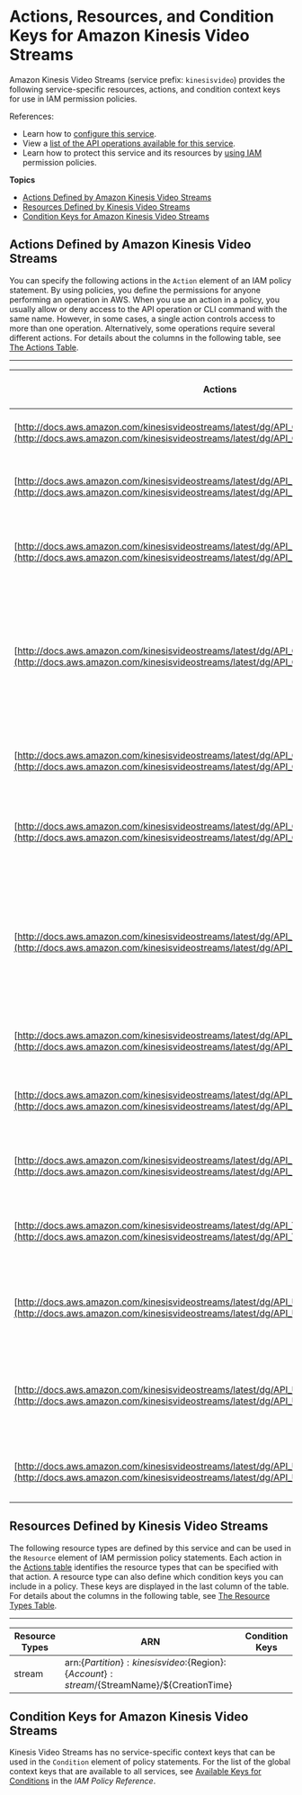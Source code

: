 # Actions, Resources, and Condition Keys for Amazon Kinesis Video Streams<a name="list_amazonkinesisvideostreams"></a>

Amazon Kinesis Video Streams \(service prefix: `kinesisvideo`\) provides the following service\-specific resources, actions, and condition context keys for use in IAM permission policies\.

References:
+ Learn how to [configure this service](http://docs.aws.amazon.com/kinesisvideostreams/latest/dg/)\.
+ View a [list of the API operations available for this service](http://docs.aws.amazon.com/kinesisvideostreams/latest/dg/)\.
+ Learn how to protect this service and its resources by [using IAM](http://docs.aws.amazon.com/kinesisvideostreams/latest/dg/how-iam.html) permission policies\.

**Topics**
+ [Actions Defined by Amazon Kinesis Video Streams](#amazonkinesisvideostreams-actions-as-permissions)
+ [Resources Defined by Kinesis Video Streams](#amazonkinesisvideostreams-resources-for-iam-policies)
+ [Condition Keys for Amazon Kinesis Video Streams](#amazonkinesisvideostreams-policy-keys)

## Actions Defined by Amazon Kinesis Video Streams<a name="amazonkinesisvideostreams-actions-as-permissions"></a>

You can specify the following actions in the `Action` element of an IAM policy statement\. By using policies, you define the permissions for anyone performing an operation in AWS\. When you use an action in a policy, you usually allow or deny access to the API operation or CLI command with the same name\. However, in some cases, a single action controls access to more than one operation\. Alternatively, some operations require several different actions\. For details about the columns in the following table, see [The Actions Table](reference_policies_actions-resources-contextkeys.md#actions_table)\.


****  

| Actions | Description | Access Level | Resource Types \(\*required\) | Condition Keys | Dependent Actions | 
| --- | --- | --- | --- | --- | --- | 
| [http://docs.aws.amazon.com/kinesisvideostreams/latest/dg/API_CreateStream.html](http://docs.aws.amazon.com/kinesisvideostreams/latest/dg/API_CreateStream.html) | Create a Kinesis video stream\. | Write |  |  |  | 
| [http://docs.aws.amazon.com/kinesisvideostreams/latest/dg/API_DeleteStream.html](http://docs.aws.amazon.com/kinesisvideostreams/latest/dg/API_DeleteStream.html) | Delete an existing Kinesis video stream\. | Write | [stream\*](#amazonkinesisvideostreams-stream)  |  |  | 
| [http://docs.aws.amazon.com/kinesisvideostreams/latest/dg/API_DescribeStream.html](http://docs.aws.amazon.com/kinesisvideostreams/latest/dg/API_DescribeStream.html) | Describe the specified Kinesis video stream\. | List | [stream\*](#amazonkinesisvideostreams-stream)  |  |  | 
| [http://docs.aws.amazon.com/kinesisvideostreams/latest/dg/API_GetDataEndpoint.html](http://docs.aws.amazon.com/kinesisvideostreams/latest/dg/API_GetDataEndpoint.html) | Gets an endpoint for a specified stream for either reading or writing media data to Kinesis Video Streams\. | Read | [stream\*](#amazonkinesisvideostreams-stream)  |  |  | 
| [http://docs.aws.amazon.com/kinesisvideostreams/latest/dg/API_GetMedia.html](http://docs.aws.amazon.com/kinesisvideostreams/latest/dg/API_GetMedia.html) | Returns media content of a Kinesis video stream\. | Read | [stream\*](#amazonkinesisvideostreams-stream)  |  |  | 
| [http://docs.aws.amazon.com/kinesisvideostreams/latest/dg/API_GetMediaForFragmentList.html](http://docs.aws.amazon.com/kinesisvideostreams/latest/dg/API_GetMediaForFragmentList.html) | Read and return media data only from persisted storage\. | Read | [stream\*](#amazonkinesisvideostreams-stream)  |  |  | 
| [http://docs.aws.amazon.com/kinesisvideostreams/latest/dg/API_ListFragments.html](http://docs.aws.amazon.com/kinesisvideostreams/latest/dg/API_ListFragments.html) | List the fragments from archival storage based on the pagination token or selector type with range specified\. | List | [stream\*](#amazonkinesisvideostreams-stream)  |  |  | 
| [http://docs.aws.amazon.com/kinesisvideostreams/latest/dg/API_ListStreams.html](http://docs.aws.amazon.com/kinesisvideostreams/latest/dg/API_ListStreams.html) | List your Kinesis video streams\. | List |  |  |  | 
| [http://docs.aws.amazon.com/kinesisvideostreams/latest/dg/API_ListTagsForStream.html](http://docs.aws.amazon.com/kinesisvideostreams/latest/dg/API_ListTagsForStream.html) | Fetch the tags associated with Kinesis video stream\. | Read | [stream\*](#amazonkinesisvideostreams-stream)  |  |  | 
| [http://docs.aws.amazon.com/kinesisvideostreams/latest/dg/API_PutMedia.html](http://docs.aws.amazon.com/kinesisvideostreams/latest/dg/API_PutMedia.html) | Send media data to a Kinesis video stream\. | Write | [stream\*](#amazonkinesisvideostreams-stream)  |  |  | 
| [http://docs.aws.amazon.com/kinesisvideostreams/latest/dg/API_TagStream.html](http://docs.aws.amazon.com/kinesisvideostreams/latest/dg/API_TagStream.html) | Attach set of tags to your Kinesis video streams\. | Tagging | [stream\*](#amazonkinesisvideostreams-stream)  |  |  | 
| [http://docs.aws.amazon.com/kinesisvideostreams/latest/dg/API_UntagStream.html](http://docs.aws.amazon.com/kinesisvideostreams/latest/dg/API_UntagStream.html) | Remove one or more tags from your Kinesis video streams\. | Tagging | [stream\*](#amazonkinesisvideostreams-stream)  |  |  | 
| [http://docs.aws.amazon.com/kinesisvideostreams/latest/dg/API_UpdateDataRetention.html](http://docs.aws.amazon.com/kinesisvideostreams/latest/dg/API_UpdateDataRetention.html) | Update the data retention period of your Kinesis video stream\. | Write | [stream\*](#amazonkinesisvideostreams-stream)  |  |  | 
| [http://docs.aws.amazon.com/kinesisvideostreams/latest/dg/API_UpdateStream.html](http://docs.aws.amazon.com/kinesisvideostreams/latest/dg/API_UpdateStream.html) | Update an existing Kinesis video stream\. | Write | [stream\*](#amazonkinesisvideostreams-stream)  |  |  | 

## Resources Defined by Kinesis Video Streams<a name="amazonkinesisvideostreams-resources-for-iam-policies"></a>

The following resource types are defined by this service and can be used in the `Resource` element of IAM permission policy statements\. Each action in the [Actions table](#amazonkinesisvideostreams-actions-as-permissions) identifies the resource types that can be specified with that action\. A resource type can also define which condition keys you can include in a policy\. These keys are displayed in the last column of the table\. For details about the columns in the following table, see [The Resource Types Table](reference_policies_actions-resources-contextkeys.md#resources_table)\.


****  

| Resource Types | ARN | Condition Keys | 
| --- | --- | --- | 
| stream | arn:$\{Partition\}:kinesisvideo:$\{Region\}:$\{Account\}:stream/$\{StreamName\}/$\{CreationTime\} |  | 

## Condition Keys for Amazon Kinesis Video Streams<a name="amazonkinesisvideostreams-policy-keys"></a>

Kinesis Video Streams has no service\-specific context keys that can be used in the `Condition` element of policy statements\. For the list of the global context keys that are available to all services, see [Available Keys for Conditions](http://docs.aws.amazon.com/IAM/latest/UserGuide/reference_policies_condition-keys.html#AvailableKeys) in the *IAM Policy Reference*\.